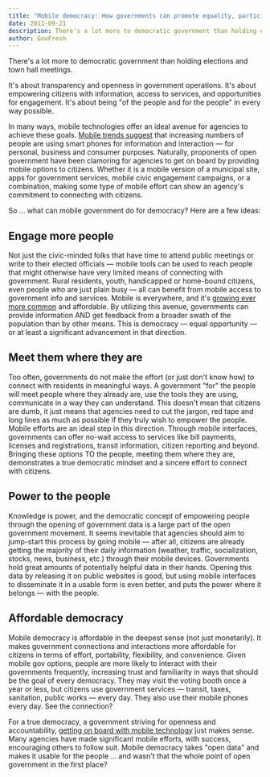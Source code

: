```yaml
---
title: "Mobile democracy: How governments can promote equality, participation and customer service"
date: 2011-09-21
description: There’s a lot more to democratic government than holding elections and town hall meetings.
author: GovFresh
---
```




There's a lot more to democratic government than holding elections and town hall meetings.

It's about transparency and openness in government operations. It's about empowering citizens with information, access to services, and opportunities for engagement. It's about being "of the people and for the people" in every way possible.

In many ways, mobile technologies offer an ideal avenue for agencies to achieve these goals. <a href="http://www.rightnow.com/governmentblog/uncategorized/government-uncategorized/trends-suggest-mobile-is-the-next-customer-service-frontier-but-is-your-organization-ready">Mobile trends suggest</a> that increasing numbers of people are using smart phones for information and interaction &#8212; for personal, business and consumer purposes. Naturally, proponents of open government have been clamoring for agencies to get on board by providing mobile options to citizens. Whether it is a mobile version of a municipal site, apps for government services, mobile civic engagement campaigns, or a combination, making some type of mobile effort can show an agency's commitment to connecting with citizens.

So ... what can mobile government do for democracy? Here are a few ideas:

<h2>Engage more people</h2>

Not just the civic-minded folks that have time to attend public meetings or write to their elected officials &#8212; mobile tools can be used to reach people that might otherwise have very limited means of connecting with government. Rural residents, youth, handicapped or home-bound citizens, even people who are just plain busy &#8212; all can benefit from mobile access to government info and services. Mobile is everywhere, and it's <a href="http://www.digitalbuzzblog.com/mobile-statistics-2011-growth-of-mobile/">growing ever more common</a> and affordable. By utilizing this avenue, governments can provide information AND get feedback from a broader swath of the population than by other means. This is democracy &#8212; equal opportunity &#8212; or at least a significant advancement in that direction.

<h2>Meet them where they are</h2>

Too often, governments do not make the effort (or just don't know how) to connect with residents in meaningful ways. A government "for" the people will meet people where they already are, use the tools they are using, communicate in a way they can understand. This doesn't mean that citizens are dumb, it just means that agencies need to cut the jargon, red tape and long lines as much as possible if they truly wish to empower the people. Mobile efforts are an ideal step in this direction. Through mobile interfaces, governments can offer no-wait access to services like bill payments, licenses and registrations, transit information, citizen reporting and beyond. Bringing these options TO the people, meeting them where they are, demonstrates a true democratic mindset and a sincere effort to connect with citizens.

<h2>Power to the people</h2>

Knowledge is power, and the democratic concept of empowering people through the opening of government data is a large part of the open government movement. It seems inevitable that agencies should aim to jump-start this process by going mobile &#8212; after all, citizens are already getting the majority of their daily information (weather, traffic, socialization, stocks, news, business, etc.) through their mobile devices. Governments hold great amounts of potentially helpful data in their hands. Opening this data by releasing it on public websites is good, but using mobile interfaces to disseminate it in a usable form is even better, and puts the power where it belongs &#8212; with the people.

<h2>Affordable democracy</h2>

Mobile democracy is affordable in the deepest sense (not just monetarily). It makes government connections and interactions more affordable for citizens in terms of effort, portability, flexibility, and convenience. Given mobile gov options, people are more likely to interact with their governments frequently, increasing trust and familiarity in ways that should be the goal of every democracy. They may visit the voting booth once a year or less, but citizens use government services &#8212; transit, taxes, sanitation, public works &#8212; every day. They also use their mobile phones every day. See the connection?

For a true democracy, a government striving for openness and accountability, <a href="http://www.slideshare.net/egovrc/victoria-online-mgov100603v1release-4406634">getting on board with mobile technology</a> just makes sense. Many agencies have made significant mobile efforts, with success, encouraging others to follow suit. Mobile democracy takes "open data" and makes it usable for the people … and wasn't that the whole point of open government in the first place?
